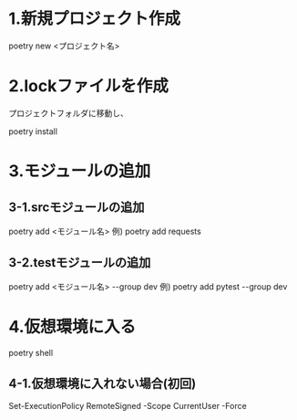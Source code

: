 # 1.新規プロジェクト作成

poetry new <プロジェクト名>

# 2.lockファイルを作成
プロジェクトフォルダに移動し、

poetry install

# 3.モジュールの追加

## 3-1.srcモジュールの追加
 poetry add <モジュール名>
 例) poetry add requests

## 3-2.testモジュールの追加
 poetry add <モジュール名> --group dev
 例) poetry add pytest --group dev

 # 4.仮想環境に入る
 poetry shell

 ## 4-1.仮想環境に入れない場合(初回)
 Set-ExecutionPolicy RemoteSigned -Scope CurrentUser -Force